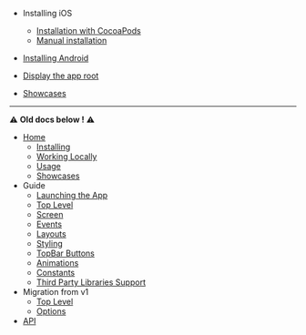 - Installing iOS
  - [Installation with CocoaPods](/docs/iosCocoaPods)
  - [Manual installation](/docs/iosManual)
- [Installing Android](/docs/installingAndroid)
- [Display the app root](/docs/displayTheAppRoot)

- [Showcases](/docs/showcases.md)


---
⚠️ **Old docs below !️** ️️⚠️️
- [Home](/)
  - [Installing](/docs/Installing)
  - [Working Locally](/docs/WorkingLocally)
  - [Usage](/docs/Usage)
  - [Showcases](/docs/showcases)
- Guide
  - [Launching the App](/docs/app-launch)
  - [Top Level](/docs/top-level-api)
  - [Screen](/docs/screen-api)
  - [Events](/docs/events)
  - [Layouts](/docs/layout-types)
  - [Styling](/docs/styling)
  - [TopBar Buttons](/docs/topBar-buttons) 
  - [Animations](/docs/animations)
  - [Constants](/docs/constants)
  - [Third Party Libraries Support](/docs/third-party)
- Migration from v1
  - [Top Level](/docs/top-level-api-migration)
  - [Options](/docs/options-migration)
- [API](/api/README)
